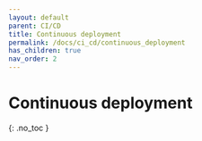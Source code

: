 ```yaml
---
layout: default
parent: CI/CD
title: Continuous deployment
permalink: /docs/ci_cd/continuous_deployment
has_children: true
nav_order: 2
---
```


# Continuous deployment
{: .no_toc }

